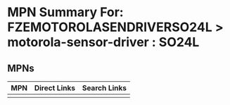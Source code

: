 



# MPN Summary For: FZEMOTOROLASENDRIVERSO24L > motorola-sensor-driver : SO24L

## MPNs
  

|MPN|Direct Links|Search Links|
| :--- | :--- | :--- |
||||
